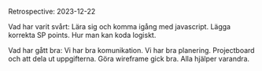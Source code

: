 Retrospective: 2023-12-22

Vad har varit svårt:
Lära sig och komma igång med javascript.
Lägga korrekta SP points.
Hur man kan koda logiskt.


Vad har gått bra:
Vi har bra komunikation.
Vi har bra planering.
Projectboard och att dela ut uppgifterna.
Göra wireframe gick bra.
Alla hjälper varandra.
